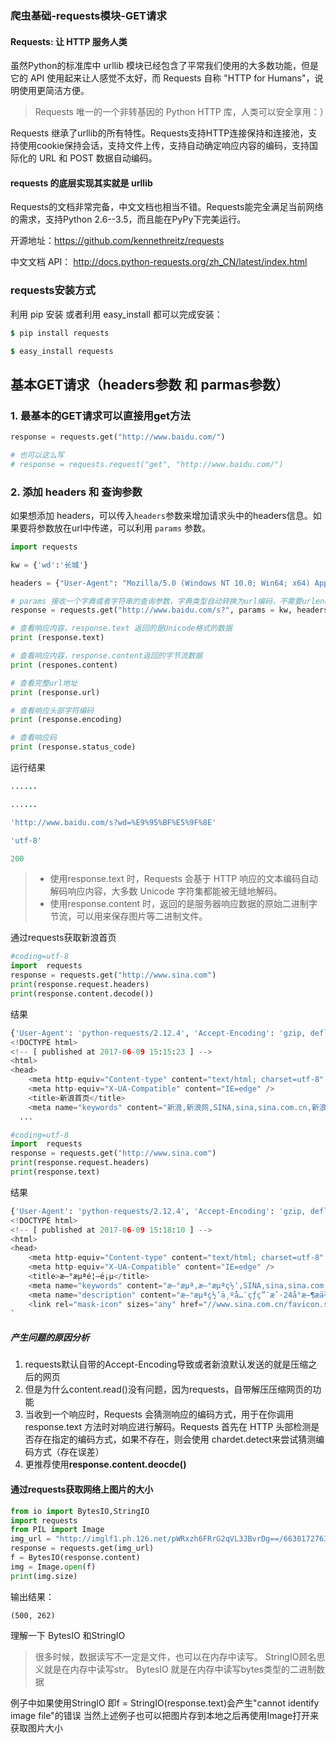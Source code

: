 ### 爬虫基础-requests模块-GET请求

#### Requests: 让 HTTP 服务人类

 

虽然Python的标准库中 urllib 模块已经包含了平常我们使用的大多数功能，但是它的 API 使用起来让人感觉不太好，而 Requests 自称 "HTTP for Humans"，说明使用更简洁方便。

> Requests 唯一的一个非转基因的 Python HTTP 库，人类可以安全享用：）

 

Requests 继承了urllib的所有特性。Requests支持HTTP连接保持和连接池，支持使用cookie保持会话，支持文件上传，支持自动确定响应内容的编码，支持国际化的 URL 和 POST 数据自动编码。

 

#### requests 的底层实现其实就是 urllib

 

Requests的文档非常完备，中文文档也相当不错。Requests能完全满足当前网络的需求，支持Python 2.6--3.5，而且能在PyPy下完美运行。

开源地址：<https://github.com/kennethreitz/requests>

中文文档 API： <http://docs.python-requests.org/zh_CN/latest/index.html>

 

### requests安装方式

 

利用 pip 安装 或者利用 easy_install 都可以完成安装：

```j
$ pip install requests

$ easy_install requests
```

 

## 基本GET请求（headers参数 和 parmas参数）



### 1. 最基本的GET请求可以直接用get方法

```python
response = requests.get("http://www.baidu.com/")

# 也可以这么写
# response = requests.request("get", "http://www.baidu.com/")
```

### 2. 添加 headers 和 查询参数

如果想添加 headers，可以传入`headers`参数来增加请求头中的headers信息。如果要将参数放在url中传递，可以利用 `params` 参数。

```python
import requests

kw = {'wd':'长城'}

headers = {"User-Agent": "Mozilla/5.0 (Windows NT 10.0; Win64; x64) AppleWebKit/537.36 (KHTML, like Gecko) Chrome/54.0.2840.99 Safari/537.36"}

# params 接收一个字典或者字符串的查询参数，字典类型自动转换为url编码，不需要urlencode()
response = requests.get("http://www.baidu.com/s?", params = kw, headers = headers)

# 查看响应内容，response.text 返回的是Unicode格式的数据
print (response.text)

# 查看响应内容，response.content返回的字节流数据
print (respones.content)

# 查看完整url地址
print (response.url)

# 查看响应头部字符编码
print (response.encoding)

# 查看响应码
print (response.status_code)
```

运行结果

 

```j
......

......

'http://www.baidu.com/s?wd=%E9%95%BF%E5%9F%8E'

'utf-8'

200
```

 

> - 使用response.text 时，Requests 会基于 HTTP 响应的文本编码自动解码响应内容，大多数 Unicode 字符集都能被无缝地解码。
> - 使用response.content 时，返回的是服务器响应数据的原始二进制字节流，可以用来保存图片等二进制文件。

 通过requests获取新浪首页

 

```python
#coding=utf-8
import  requests
response = requests.get("http://www.sina.com")
print(response.request.headers)
print(response.content.decode())
```

 

结果

 

```python
{'User-Agent': 'python-requests/2.12.4', 'Accept-Encoding': 'gzip, deflate', 'Accept': '*/*', 'Connection': 'keep-alive'}
<!DOCTYPE html>
<!-- [ published at 2017-06-09 15:15:23 ] -->
<html>
<head>
    <meta http-equiv="Content-type" content="text/html; charset=utf-8" />
    <meta http-equiv="X-UA-Compatible" content="IE=edge" />
    <title>新浪首页</title>
    <meta name="keywords" content="新浪,新浪网,SINA,sina,sina.com.cn,新浪首页,门户,资讯" />
  ...
```

 

```python
#coding=utf-8
import  requests
response = requests.get("http://www.sina.com")
print(response.request.headers)
print(response.text)
```

 

结果

 

```python
{'User-Agent': 'python-requests/2.12.4', 'Accept-Encoding': 'gzip, deflate', 'Accept': '*/*', 'Connection': 'keep-alive'}
<!DOCTYPE html>
<!-- [ published at 2017-06-09 15:18:10 ] -->
<html>
<head>
    <meta http-equiv="Content-type" content="text/html; charset=utf-8" />
    <meta http-equiv="X-UA-Compatible" content="IE=edge" />
    <title>æ–°æµªé¦–é¡µ</title>
    <meta name="keywords" content="æ–°æµª,æ–°æµªç½‘,SINA,sina,sina.com.cn,æ–°æµªé¦–é¡µ,é—¨æˆ·,èµ„è®¯" />
    <meta name="description" content="æ–°æµªç½‘ä¸ºå…¨çƒç”¨æˆ·24å°æ—¶æä¾›å…¨é¢åŠæ—¶çš„ä¸­æ–‡èµ„è®¯ï¼Œå†…å®¹è¦†ç›–å›½å†…å¤–çªå‘æ–°é—»äº‹ä»¶ã€ä½“å›èµ›äº‹ã€å¨±ä¹æ—¶å°šã€äº§ä¸šèµ„è®¯ã€å®žç”¨ä¿¡æ¯ç­‰ï¼Œè®¾æœ‰æ–°é—»ã€ä½“è‚²ã€å¨±ä¹ã€è´¢ç»ã€ç§‘æŠ€ã€æˆ¿äº§ã€æ±½è½¦ç­‰30å¤šä¸ªå†…å®¹é¢‘é“ï¼ŒåŒæ—¶å¼€è®¾åšå®¢ã€è§†é¢‘ã€è®ºå›ç­‰è‡ªç”±äº’åŠ¨äº¤æµç©ºé—´ã€‚" />
    <link rel="mask-icon" sizes="any" href="//www.sina.com.cn/favicon.svg" color="red">
`
```

 

##### 产生问题的原因分析

 

1. requests默认自带的Accept-Encoding导致或者新浪默认发送的就是压缩之后的网页
2. 但是为什么content.read()没有问题，因为requests，自带解压压缩网页的功能
3. 当收到一个响应时，Requests 会猜测响应的编码方式，用于在你调用response.text 方法时对响应进行解码。Requests 首先在 HTTP 头部检测是否存在指定的编码方式，如果不存在，则会使用 chardet.detect来尝试猜测编码方式（存在误差）
4. 更推荐使用**response.content.deocde()**

 

#### 通过requests获取网络上图片的大小

 

```python
from io import BytesIO,StringIO
import requests
from PIL import Image
img_url = "http://imglf1.ph.126.net/pWRxzh6FRrG2qVL3JBvrDg==/6630172763234505196.png"
response = requests.get(img_url)
f = BytesIO(response.content)
img = Image.open(f)
print(img.size)
```

 

输出结果：

 

```
(500, 262)
```

理解一下 BytesIO 和StringIO

 

> 很多时候，数据读写不一定是文件，也可以在内存中读写。
>  StringIO顾名思义就是在内存中读写str。
>  BytesIO 就是在内存中读写bytes类型的二进制数据

 

例子中如果使用StringIO 即f = StringIO(response.text)会产生"cannot identify image file"的错误
 当然上述例子也可以把图片存到本地之后再使用Image打开来获取图片大小